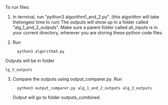 To run files:

1. In terminal, run "python3 algorithm1_and_2.py". (this algorithm will take thelongest time to run)
  The outputs will show up in a folder called "alg_1_and_2_outputs". 
  Make sure a parent folder called all_inputs is in your current directory, wherever you are storing these python code files.
2. Run

         python3 algorithm3.py
  Outputs will be in folder
  
    lg_3_outputs
3. Compare the outputs using output_comparer.py. Run

         python3 output_comparer.py alg_1_and_2_outputs alg_3_outputs
    
    Output will go to folder outputs_combined.
